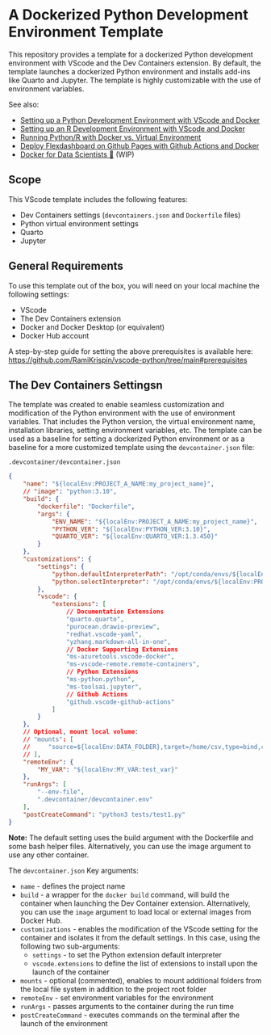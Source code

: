 # A Dockerized Python Development Environment Template

This repository provides a template for a dockerized Python development environment with VScode and the Dev Containers extension. By default, the template launches a dockerized Python environment and installs add-ins like Quarto and Jupyter. The template is highly customizable with the use of environment variables.


See also:
- [Setting up a Python Development Environment with VScode and Docker](https://github.com/RamiKrispin/vscode-python)
- [Setting up an R Development  Environment with VScode and Docker](https://github.com/RamiKrispin/vscode-r)
- [Running Python/R with Docker vs. Virtual Environment](https://medium.com/@rami.krispin/running-python-r-with-docker-vs-virtual-environment-4a62ed36900f)
- [Deploy Flexdashboard on Github Pages with Github Actions and Docker](https://github.com/RamiKrispin/deploy-flex-actions)
- [Docker for Data Scientists 🐳](https://github.com/RamiKrispin/Introduction-to-Docker) (WIP) 


## Scope
This VScode template includes the following features:
- Dev Containers settings (`devcontainers.json` and `Dockerfile` files)
- Python virtual environment settings
- Quarto
- Jupyter 

## General Requirements
To use this template out of the box, you will need on your local machine the following settings:
- VScode
- The Dev Containers extension
- Docker and Docker Desktop (or equivalent)
- Docker Hub account

A step-by-step guide for setting the above prerequisites is available here:
https://github.com/RamiKrispin/vscode-python/tree/main#prerequisites

## The Dev Containers Settingsn

The template was created to enable seamless customization and modification of the Python environment with the use of environment variables. That includes the Python version, the virtual environment name, installation libraries, setting environment variables, etc. The template can be used as a baseline for setting a dockerized Python environment or as a baseline for a more customized template using the `devcontainer.json` file:

`.devcontainer/devcontainer.json`
```json
{
    "name": "${localEnv:PROJECT_A_NAME:my_project_name}",
    // "image": "python:3.10",
    "build": {
        "dockerfile": "Dockerfile",
        "args": {
            "ENV_NAME": "${localEnv:PROJECT_A_NAME:my_project_name}",
            "PYTHON_VER": "${localEnv:PYTHON_VER:3.10}",
            "QUARTO_VER": "${localEnv:QUARTO_VER:1.3.450}"
        }
    },
    "customizations": {
        "settings": {
            "python.defaultInterpreterPath": "/opt/conda/envs/${localEnv:PROJECT_A_NAME:my_project_name}/bin/python3",
            "python.selectInterpreter": "/opt/conda/envs/${localEnv:PROJECT_A_NAME:my_project_name}/bin/python3"
        },
        "vscode": {
            "extensions": [
                // Documentation Extensions
                "quarto.quarto",
                "purocean.drawio-preview",
                "redhat.vscode-yaml",
                "yzhang.markdown-all-in-one",
                // Docker Supporting Extensions
                "ms-azuretools.vscode-docker",
                "ms-vscode-remote.remote-containers",
                // Python Extensions
                "ms-python.python",
                "ms-toolsai.jupyter",
                // Github Actions
                "github.vscode-github-actions"
            ]
        }
    },
    // Optional, mount local volume:
    // "mounts": [
    //     "source=${localEnv:DATA_FOLDER},target=/home/csv,type=bind,consistency=cache"
    // ],
    "remoteEnv": {
        "MY_VAR": "${localEnv:MY_VAR:test_var}"
    },
    "runArgs": [
        "--env-file",
        ".devcontainer/devcontainer.env"
    ],
    "postCreateCommand": "python3 tests/test1.py"
}
```
 **Note:** The default setting uses the build argument with the Dockerfile and some bash helper files. Alternatively, you can use the image argument to use any other container.

The `devcontainer.json` Key arguments:
- `name` - defines the project name
- `build` - a wrapper for the `docker build` command, will build the container when launching the Dev Container extension.  Alternatively, you can use the `image` argument to load local or external images from Docker Hub.
- `customizations` - enables the modification of the VScode setting for the container and isolates it from the default settings. In this case, using the following two sub-arguments:
    - `settings` - to set the Python extension default interpreter
    - `vscode.extensions` to define the list of extensions to install upon the launch of the container
- `mounts` - optional (commented), enables to mount additional folders from the local file system in addition to the project root folder
- `remoteEnv` - set environment variables for the environment
- `runArgs` - passes arguments to the container during the run time
- `postCreateCommand` - executes commands on the terminal after the launch of the environment
